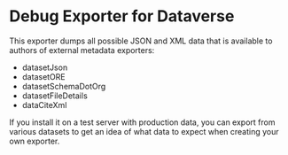 Debug Exporter for Dataverse
============================

This exporter dumps all possible JSON and XML data that is available to authors of external metadata exporters:

- datasetJson
- datasetORE
- datasetSchemaDotOrg
- datasetFileDetails
- dataCiteXml

If you install it on a test server with production data, you can export from various datasets to get an idea of what data to expect when creating your own exporter.
